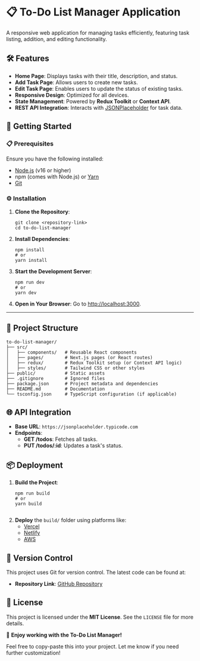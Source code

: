 
# 📋 To-Do List Manager Application

A responsive web application for managing tasks efficiently, featuring task listing, addition, and editing functionality.



## 🛠 Features

- **Home Page**: Displays tasks with their title, description, and status.  
- **Add Task Page**: Allows users to create new tasks.  
- **Edit Task Page**: Enables users to update the status of existing tasks.  
- **Responsive Design**: Optimized for all devices.  
- **State Management**: Powered by **Redux Toolkit** or **Context API**.  
- **REST API Integration**: Interacts with [JSONPlaceholder](https://jsonplaceholder.typicode.com) for task data.  



## 🚀 Getting Started

### 📋 Prerequisites

Ensure you have the following installed:
- [Node.js](https://nodejs.org/) (v16 or higher)
- npm (comes with Node.js) or [Yarn](https://yarnpkg.com/)
- [Git](https://git-scm.com/)



### ⚙️ Installation

1. **Clone the Repository**:
   ```
   git clone <repository-link>
   cd to-do-list-manager
   ```

2. **Install Dependencies**:
   ```
   npm install
   # or
   yarn install
   ```

3. **Start the Development Server**:
   ```
   npm run dev
   # or
   yarn dev
   ```

4. **Open in Your Browser**:
   Go to [http://localhost:3000](http://localhost:3000).

---

## 📂 Project Structure

```
to-do-list-manager/
├── src/
│   ├── components/   # Reusable React components
│   ├── pages/        # Next.js pages (or React routes)
│   ├── redux/        # Redux Toolkit setup (or Context API logic)
│   ├── styles/       # Tailwind CSS or other styles
├── public/           # Static assets
├── .gitignore        # Ignored files
├── package.json      # Project metadata and dependencies
├── README.md         # Documentation
└── tsconfig.json     # TypeScript configuration (if applicable)
```



## 🌐 API Integration

- **Base URL**: `https://jsonplaceholder.typicode.com`
- **Endpoints**:
  - **GET /todos**: Fetches all tasks.
  - **PUT /todos/:id**: Updates a task's status.



## 📦 Deployment

1. **Build the Project**:
   ```
   npm run build
   # or
   yarn build


2. **Deploy** the `build/` folder using platforms like:
   - [Vercel](https://vercel.com/)
   - [Netlify](https://www.netlify.com/)
   - [AWS](https://aws.amazon.com/)



## 📖 Version Control

This project uses Git for version control. The latest code can be found at:
- **Repository Link**: [GitHub Repository](<repository-link>)



## 📝 License

This project is licensed under the **MIT License**. See the `LICENSE` file for more details.



🎉 **Enjoy working with the To-Do List Manager!**



Feel free to copy-paste this into your project. Let me know if you need further customization!
